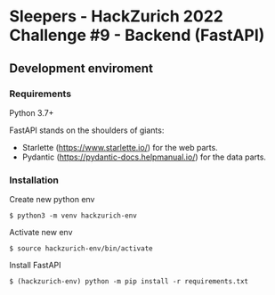 # Sleepers - HackZurich 2022 Challenge #9 - Backend (FastAPI)
## Development enviroment
### Requirements
Python 3.7+

FastAPI stands on the shoulders of giants:
- Starlette (https://www.starlette.io/) for the web parts.
- Pydantic (https://pydantic-docs.helpmanual.io/) for the data parts.

### Installation
Create new python env
```
$ python3 -m venv hackzurich-env
```
Activate new env
```
$ source hackzurich-env/bin/activate
```
Install FastAPI
```
$ (hackzurich-env) python -m pip install -r requirements.txt
```